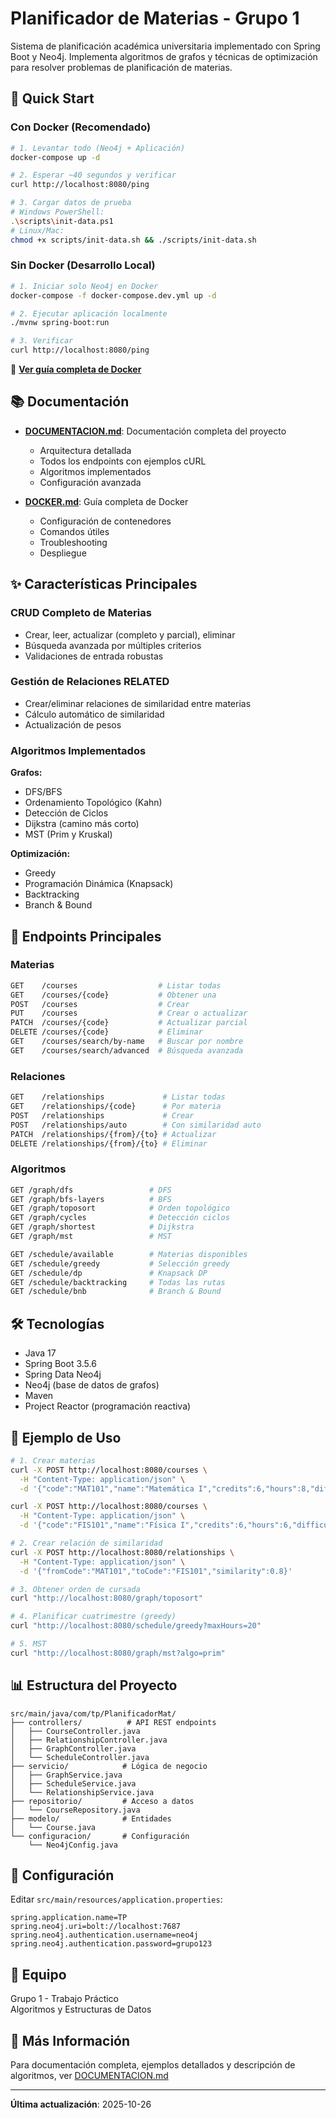 # Planificador de Materias - Grupo 1

Sistema de planificación académica universitaria implementado con Spring Boot y Neo4j. Implementa algoritmos de grafos y técnicas de optimización para resolver problemas de planificación de materias.

## 🚀 Quick Start

### Con Docker (Recomendado)

```bash
# 1. Levantar todo (Neo4j + Aplicación)
docker-compose up -d

# 2. Esperar ~40 segundos y verificar
curl http://localhost:8080/ping

# 3. Cargar datos de prueba
# Windows PowerShell:
.\scripts\init-data.ps1
# Linux/Mac:
chmod +x scripts/init-data.sh && ./scripts/init-data.sh
```

### Sin Docker (Desarrollo Local)

```bash
# 1. Iniciar solo Neo4j en Docker
docker-compose -f docker-compose.dev.yml up -d

# 2. Ejecutar aplicación localmente
./mvnw spring-boot:run

# 3. Verificar
curl http://localhost:8080/ping
```

📘 **[Ver guía completa de Docker](./DOCKER.md)**

## 📚 Documentación

- **[DOCUMENTACION.md](./DOCUMENTACION.md)**: Documentación completa del proyecto
  - Arquitectura detallada
  - Todos los endpoints con ejemplos cURL
  - Algoritmos implementados
  - Configuración avanzada
  
- **[DOCKER.md](./DOCKER.md)**: Guía completa de Docker
  - Configuración de contenedores
  - Comandos útiles
  - Troubleshooting
  - Despliegue

## ✨ Características Principales

### CRUD Completo de Materias
- Crear, leer, actualizar (completo y parcial), eliminar
- Búsqueda avanzada por múltiples criterios
- Validaciones de entrada robustas

### Gestión de Relaciones RELATED
- Crear/eliminar relaciones de similaridad entre materias
- Cálculo automático de similaridad
- Actualización de pesos

### Algoritmos Implementados

**Grafos:**
- DFS/BFS
- Ordenamiento Topológico (Kahn)
- Detección de Ciclos
- Dijkstra (camino más corto)
- MST (Prim y Kruskal)

**Optimización:**
- Greedy
- Programación Dinámica (Knapsack)
- Backtracking
- Branch & Bound

## 📡 Endpoints Principales

### Materias
```bash
GET    /courses                  # Listar todas
GET    /courses/{code}           # Obtener una
POST   /courses                  # Crear
PUT    /courses                  # Crear o actualizar
PATCH  /courses/{code}           # Actualizar parcial
DELETE /courses/{code}           # Eliminar
GET    /courses/search/by-name   # Buscar por nombre
GET    /courses/search/advanced  # Búsqueda avanzada
```

### Relaciones
```bash
GET    /relationships             # Listar todas
GET    /relationships/{code}      # Por materia
POST   /relationships             # Crear
POST   /relationships/auto        # Con similaridad auto
PATCH  /relationships/{from}/{to} # Actualizar
DELETE /relationships/{from}/{to} # Eliminar
```

### Algoritmos
```bash
GET /graph/dfs                 # DFS
GET /graph/bfs-layers          # BFS
GET /graph/toposort            # Orden topológico
GET /graph/cycles              # Detección ciclos
GET /graph/shortest            # Dijkstra
GET /graph/mst                 # MST

GET /schedule/available        # Materias disponibles
GET /schedule/greedy           # Selección greedy
GET /schedule/dp               # Knapsack DP
GET /schedule/backtracking     # Todas las rutas
GET /schedule/bnb              # Branch & Bound
```

## 🛠️ Tecnologías

- Java 17
- Spring Boot 3.5.6
- Spring Data Neo4j
- Neo4j (base de datos de grafos)
- Maven
- Project Reactor (programación reactiva)

## 📝 Ejemplo de Uso

```bash
# 1. Crear materias
curl -X POST http://localhost:8080/courses \
  -H "Content-Type: application/json" \
  -d '{"code":"MAT101","name":"Matemática I","credits":6,"hours":8,"difficulty":4,"prereqs":[]}'

curl -X POST http://localhost:8080/courses \
  -H "Content-Type: application/json" \
  -d '{"code":"FIS101","name":"Física I","credits":6,"hours":6,"difficulty":3,"prereqs":[]}'

# 2. Crear relación de similaridad
curl -X POST http://localhost:8080/relationships \
  -H "Content-Type: application/json" \
  -d '{"fromCode":"MAT101","toCode":"FIS101","similarity":0.8}'

# 3. Obtener orden de cursada
curl "http://localhost:8080/graph/toposort"

# 4. Planificar cuatrimestre (greedy)
curl "http://localhost:8080/schedule/greedy?maxHours=20"

# 5. MST
curl "http://localhost:8080/graph/mst?algo=prim"
```

## 📊 Estructura del Proyecto

```
src/main/java/com/tp/PlanificadorMat/
├── controllers/          # API REST endpoints
│   ├── CourseController.java
│   ├── RelationshipController.java
│   ├── GraphController.java
│   └── ScheduleController.java
├── servicio/            # Lógica de negocio
│   ├── GraphService.java
│   ├── ScheduleService.java
│   └── RelationshipService.java
├── repositorio/         # Acceso a datos
│   └── CourseRepository.java
├── modelo/              # Entidades
│   └── Course.java
└── configuracion/       # Configuración
    └── Neo4jConfig.java
```

## 🔧 Configuración

Editar `src/main/resources/application.properties`:

```properties
spring.application.name=TP
spring.neo4j.uri=bolt://localhost:7687
spring.neo4j.authentication.username=neo4j
spring.neo4j.authentication.password=grupo123
```

## 👥 Equipo

Grupo 1 - Trabajo Práctico  
Algoritmos y Estructuras de Datos

## 📖 Más Información

Para documentación completa, ejemplos detallados y descripción de algoritmos, ver [DOCUMENTACION.md](./DOCUMENTACION.md)

---

**Última actualización**: 2025-10-26


